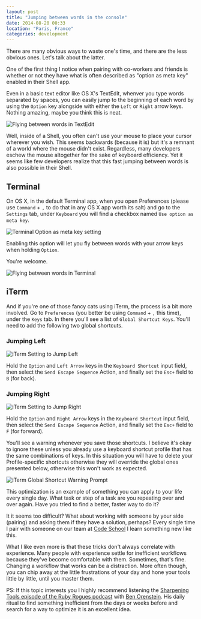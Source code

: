 ```yaml
---
layout: post
title: "Jumping between words in the console"
date: 2014-08-20 00:33
location: "Paris, France"
categories: development
---
```


There are many obvious ways to waste one's time, and there are the less
obvious ones. Let's talk about the latter.

One of the first thing I notice when pairing with co-workers and friends
is whether or not they have what is often described as "option as meta
key" enabled in their Shell app.

Even in a basic text editor like OS X's TextEdit, whenver you type words
separated by spaces, you can easily jump to the beginning of each word by
using the `Option` key alongside with either the `Left` or `Right` arrow
keys. Nothing amazing, maybe you think this is neat.

![Flying between words in TextEdit](/images/flying-between-words.gif)

Well, inside of a Shell, you often can't use your mouse to place your
cursor wherever you wish. This seems backwards (because it is) but it's
a remnant of a world where the mouse didn't exist. Regardless, many
developers eschew the mouse altogether for the sake of keyboard
efficiency. Yet it seems like few developers realize that this fast
jumping between words is also possible in their Shell.

## Terminal

On OS X, in the default Terminal app, when you open Preferences (please
use `Command` + `,` to do that in any OS X app worth its salt) and go to
the `Settings` tab, under `Keyboard` you will find a checkbox named
`Use option as meta key`.

![Terminal Option as meta key setting](/images/terminal-option.png)

Enabling this option will let you fly between
words with your arrow keys when holding `Option`.

You're welcome.

![Flying between words in Terminal](/images/still-flying-between-words.gif)

## iTerm

And if you're one of those fancy cats using iTerm, the process is a bit
more involved. Go to `Preferences` (you better be using `Command` + `,`
this time), under the `Keys` tab. In there you'll see a list of
`Global Shortcut Keys`. You'll need to add the following two global
shortcuts.

### Jumping Left

![iTerm Setting to Jump Left](/images/iterm-option-left.png)

Hold the `Option` and `Left Arrow` keys in the `Keyboard Shortcut`
input field, then select the `Send Escape Sequence` Action, and finally
set the `Esc+` field to `B` (for back).

### Jumping Right

![iTerm Setting to Jump Right](/images/iterm-option-right.png)

Hold the `Option` and `Right Arrow` keys in the `Keyboard Shortcut`
input field, then select the `Send Escape Sequence` Action, and finally
set the `Esc+` field to `F` (for forward).

You'll see a warning whenever you save those shortcuts. I believe it's
okay to ignore these unless you already use a keyboard shortcut profile
that has the same combinations of keys. In this situation you will have
to delete your Profile-specific shortcuts otherwise they will override
the global ones presented below, otherwise this won't work as expected.

![iTerm Global Shortcut Warning Prompt](/images/iterm-shortcut-warning.png)

This optimization is an example of something you can apply to your life
every single day. What task or step of a task are you repeating over and
over again. Have you tried to find a better, faster way to do it?

It it seems too difficult? What about working with someone by your side
(pairing) and asking them if they have a solution, perhaps? Every single
time I pair with someone on our team at [Code School](http://codeschool.com)
I learn something new like this.

What I like even more is that these tricks don't always correlate with
experience. Many people with experience settle for inefficient workflows
because they've become comfortable with them. Sometimes, that's fine.
Changing a workflow that works can be a distraction. More often though,
you can chip away at the little frustrations of your day and hone your
tools little by little, until you master them.

PS: If this topic interests you I highly recommend listening the
[Sharpening Tools episode of the Ruby Rogues podcast](http://rubyrogues.com/129-rr-sharpening-tools-with-ben-orenstein/)
with [Ben Orenstein](https://twitter.com/r00k). His daily ritual to find
something inefficient from the days or weeks before and search for a way
to optimize it is an excellent idea.
